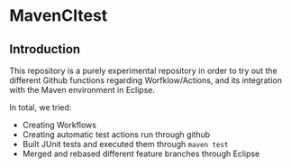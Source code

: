 # MavenCItest
## Introduction
This repository is a purely experimental repository in order to try out the different Github functions regarding Worfklow/Actions, and its integration with the Maven environment in Eclipse.

In total, we tried:
- Creating Workflows
- Creating automatic test actions run through github
- Built JUnit tests and executed them through ```maven test```
- Merged and rebased different feature branches through Eclipse
